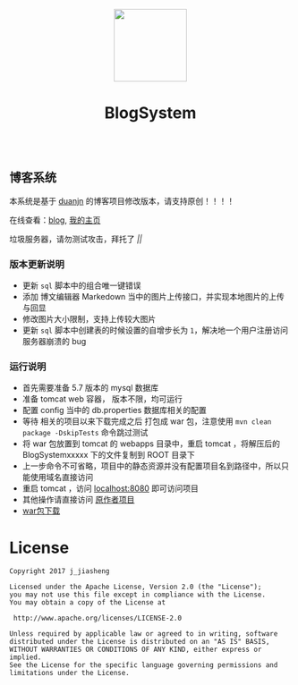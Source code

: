<p align="center">
	<img width="130px" src="https://raw.githubusercontent.com/j_jiasheng/Pictures/master/BlogSystem/logo.png"/>
	<br/><h1 align="center">BlogSystem<br/></h1><br/><br/>
</p>

## 博客系统

本系统是基于 [duanjn](https://github.com/DuanJiaNing/BlogSystem) 的博客项目修改版本，请支持原创！！！！

在线查看：[blog](http://blog.automan.vip),&nbsp;[我的主页](http://blog.duanjn.com/CAFE_BABE/archives)<br>

垃圾服务器，请勿测试攻击，拜托了 _||_

### 版本更新说明

- 更新 `sql` 脚本中的组合唯一键错误
- 添加 博文编辑器 Markedown 当中的图片上传接口，并实现本地图片的上传与回显
- 修改图片大小限制，支持上传较大图片
- 更新 `sql` 脚本中创建表的时候设置的自增步长为 `1`，解决地一个用户注册访问服务器崩溃的 bug

### 运行说明
- 首先需要准备 5.7 版本的 mysql 数据库
- 准备 tomcat web 容器， 版本不限，均可运行
- 配置 config 当中的 db.properties 数据库相关的配置
- 等待 相关的项目以来下载完成之后 打包成 war 包，注意使用 `mvn clean package -DskipTests` 命令跳过测试
- 将 war 包放置到 tomcat 的 webapps 目录中，重启 tomcat ，将解压后的 BlogSystemxxxxx 下的文件复制到 ROOT 目录下
- 上一步命令不可省略，项目中的静态资源并没有配置项目名到路径中，所以只能使用域名直接访问
- 重启 tomcat ，访问 [localhost:8080](http://localhost:8080) 即可访问项目
- 其他操作请直接访问 [原作者项目](https://github.com/DuanJiaNing/BlogSystem)
- [war包下载](./war/blog-system-1.0-SNAPSHOT.war)

License
============

    Copyright 2017 j_jiasheng

	Licensed under the Apache License, Version 2.0 (the "License");
	you may not use this file except in compliance with the License.
	You may obtain a copy of the License at

     http://www.apache.org/licenses/LICENSE-2.0

	Unless required by applicable law or agreed to in writing, software
	distributed under the License is distributed on an "AS IS" BASIS,
	WITHOUT WARRANTIES OR CONDITIONS OF ANY KIND, either express or implied.
	See the License for the specific language governing permissions and
	limitations under the License.


